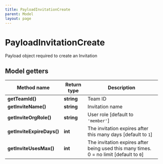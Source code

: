 ```yaml
---
title: PayloadInvitationCreate
parent: Model
layout: page
---
```


# PayloadInvitationCreate

Payload object required to create an Invitation

## Model getters

Method name | Return type | Description
------------ | ------------- | -------------
**getTeamId()** | **string** | Team ID
**getInviteName()** | **string** | Invitation name
**getInviteOrgRole()** | **string** | User role [default to `'member'`]
**getInviteExpireDays()** | **int** | The invitation expires after this many days [default to `1`]
**getInviteUsesMax()** | **int** | The invitation expires after being used this many times. 0 = no limit [default to `0`]

